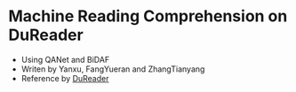 # Machine Reading Comprehension on DuReader 

* Using QANet and BiDAF
* Writen by Yanxu, FangYueran and ZhangTianyang
* Reference by [DuReader](https://github.com/baidu/DuReader)
